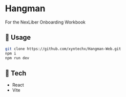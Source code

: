 # Hangman
For the NexLiber Onboarding Workbook

## 🔨 Usage
```bash
git clone https://github.com/xyntechx/Hangman-Web.git
npm i
npm run dev
```

## 🤖 Tech
- React
- Vite

